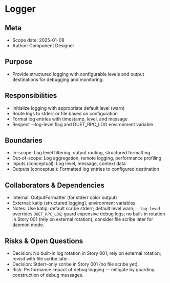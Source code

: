 # Logger

## Meta
- Scope date: 2025-01-08
- Author: Component Designer

## Purpose
- Provide structured logging with configurable levels and output destinations for debugging and monitoring.

## Responsibilities
- Initialize logging with appropriate default level (warn)
- Route logs to stderr or file based on configuration
- Format log entries with timestamp, level, and message
- Respect --log-level flag and DUET_RPC_LOG environment variable

## Boundaries
- In-scope: Log level filtering, output routing, structured formatting
- Out-of-scope: Log aggregation, remote logging, performance profiling
- Inputs (conceptual): Log level, message, context data
- Outputs (conceptual): Formatted log entries to configured destination

## Collaborators & Dependencies
- Internal: OutputFormatter (for stderr color output)
- External: katip (structured logging), environment variables
- Notes: Use katip; default scribe stderr; default level warn; `--log-level` overrides `DUET_RPC_LOG`; guard expensive debug logs; no built-in rotation in Story 001 (rely on external rotation); consider file scribe later for daemon mode.

## Risks & Open Questions
- Decision: No built-in log rotation in Story 001; rely on external rotation; revisit with file scribe later.
- Decision: Stderr-only scribe in Story 001 (no file scribe yet).
- Risk: Performance impact of debug logging — mitigate by guarding construction of debug messages.
